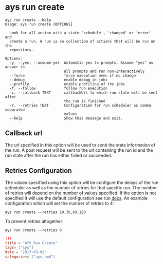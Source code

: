 # ays run create


```shell
ays run create --help
Usage: ays run create [OPTIONS]

  Look for all action with a state 'schedule', 'changed' or 'error' and
  create a run. A run is an collection of actions that will be run on the
  repository.

Options:
  -y, --yes, --assume-yes  Automatic yes to prompts. Assume "yes" as answer to
                           all prompts and run non-interactively
  --force                  force execution even if no change
  --debug                  enable debug in jobs
  --profile                enable profiling of the jobs
  -f, --follow             follow run execution
  -c, --callback TEXT      callbackUrl to which run state will be sent after
                           the run is finished
  -r, --retries TEXT       Configuration for run scheduler as comma separated
                           values
  --help                   Show this message and exit.
```

## Callback url

The url specified in this option will be used to send the state information of the run. A post request will be sent to the url containing the run id and the run state after the run has either failed or succeeded.

## Retries Configuration

The values specified using this option will be configure the delays of the run scheduler as well as the number of retries for that specific run. The number of retries will depend on the number of values specified. If the option is not specified it will use the default configuration see run [docs](../../Definitions/Runs.md). An example configuration which will set the number of retries to 4:

```shell
ays run create --retries 10,30,60,120
```

To prevent retries altogether:

```shell
ays run create --retries 0
```

```toml
!!!
title = "AYS Run Create"
tags= ["ays"]
date = "2017-03-02"
categories= ["ays_cmd"]
```
